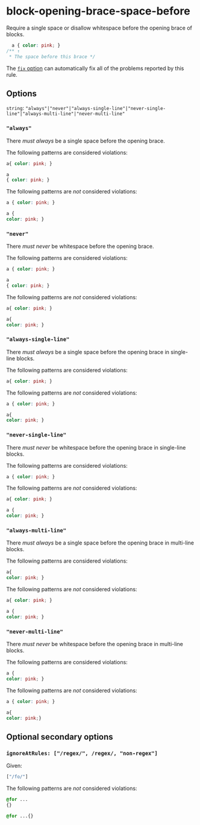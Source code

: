 # block-opening-brace-space-before

Require a single space or disallow whitespace before the opening brace of blocks.

```css
  a { color: pink; }
/** ↑
 * The space before this brace */
```

The [`fix` option](../../../docs/user-guide/options.md#fix) can automatically fix all of the problems reported by this rule.

## Options

`string`: `"always"|"never"|"always-single-line"|"never-single-line"|"always-multi-line"|"never-multi-line"`

### `"always"`

There *must always* be a single space before the opening brace.

The following patterns are considered violations:

```css
a{ color: pink; }
```

```css
a
{ color: pink; }
```

The following patterns are *not* considered violations:

```css
a { color: pink; }
```

```css
a {
color: pink; }
```

### `"never"`

There *must never* be whitespace before the opening brace.

The following patterns are considered violations:

```css
a { color: pink; }
```

```css
a
{ color: pink; }
```

The following patterns are *not* considered violations:

```css
a{ color: pink; }
```

```css
a{
color: pink; }
```

### `"always-single-line"`

There *must always* be a single space before the opening brace in single-line blocks.

The following patterns are considered violations:

```css
a{ color: pink; }
```

The following patterns are *not* considered violations:

```css
a { color: pink; }
```

```css
a{
color: pink; }
```

### `"never-single-line"`

There *must never* be whitespace before the opening brace in single-line blocks.

The following patterns are considered violations:

```css
a { color: pink; }
```

The following patterns are *not* considered violations:

```css
a{ color: pink; }
```

```css
a {
color: pink; }
```

### `"always-multi-line"`

There *must always* be a single space before the opening brace in multi-line blocks.

The following patterns are considered violations:

```css
a{
color: pink; }
```

The following patterns are *not* considered violations:

```css
a{ color: pink; }
```

```css
a {
color: pink; }
```

### `"never-multi-line"`

There *must never* be whitespace before the opening brace in multi-line blocks.

The following patterns are considered violations:

```css
a {
color: pink; }
```

The following patterns are *not* considered violations:

```css
a { color: pink; }
```

```css
a{
color: pink;}
```

## Optional secondary options

### `ignoreAtRules: ["/regex/", /regex/, "non-regex"]`

Given:

```js
["/fo/"]
```

The following patterns are *not* considered violations:

```css
@for ...
{}
```

```css
@for ...{}
```
